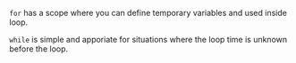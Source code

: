 `for` has a scope where you can define temporary variables and used inside loop.

`while` is simple and apporiate for situations where the loop time is unknown before the loop.